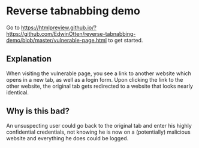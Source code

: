 # Reverse tabnabbing demo

Go to https://htmlpreview.github.io/?https://github.com/EdwinOtten/reverse-tabnabbing-demo/blob/master/vulnerable-page.html to get started.

## Explanation

When visiting the vulnerable page, you see a link to another website which opens in a new tab, as well as a login form. Upon clicking the link to the other website, the original tab gets redirected to a website that looks nearly identical.

## Why is this bad?

An unsuspecting user could go back to the original tab and enter his highly confidential credentials, not knowing he is now on a (potentially) malicious website and everything he does could be logged.

